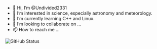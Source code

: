 - 👋 Hi, I’m @Undivided2331
- 👀 I’m interested in science, especially astronomy and meteorology.
- 🌱 I’m currently learning C++ and Linux.
- 💞️ I’m looking to collaborate on ...
- 📫 How to reach me ...

![GitHub Status](https://github-readme-stats.vercel.app/api?show_icons=true&username=Undivided2331&theme=dark)

<!---
WowZachWang/WowZachWang is a ✨ special ✨ repository because its `README.md` (this file) appears on your GitHub profile.
You can click the Preview link to take a look at your changes.
--->
